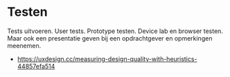 # Testen

Tests uitvoeren. User tests. Prototype testen. Device lab en browser testen. Maar ook een presentatie geven bij een opdrachtgever en opmerkingen meenemen. 

- https://uxdesign.cc/measuring-design-quality-with-heuristics-44857efa514

